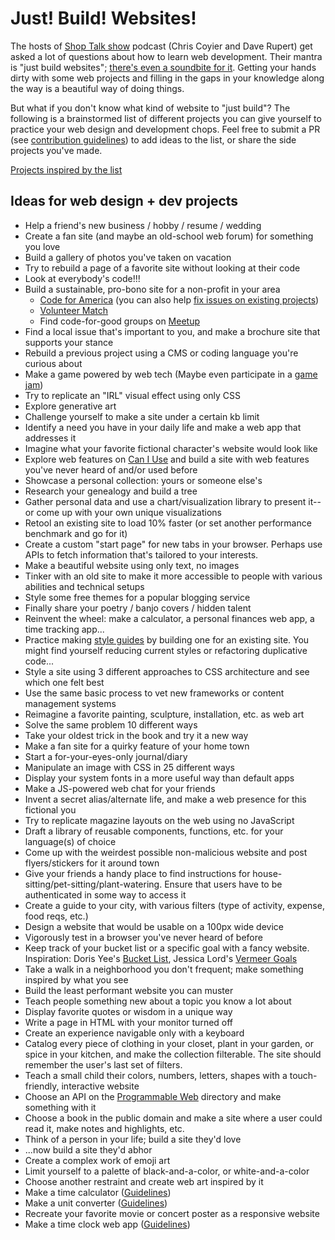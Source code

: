 # Just! Build! Websites!

The hosts of [Shop Talk show](http://shoptalkshow.com/) podcast (Chris Coyier and Dave Rupert) get asked a lot of questions about how to learn web development. Their mantra is "just build websites"; [there's even a soundbite for it](http://shoptalkshow.com/mantra/). Getting your hands dirty with some web projects and filling in the gaps in your knowledge along the way is a beautiful way of doing things.

But what if you don't know what kind of website to "just build"? The following is a brainstormed list of different projects you can give yourself to practice your web design and development chops. Feel free to submit a PR (see [contribution guidelines](CONTRIBUTING.md)) to add ideas to the list, or share the side projects you've made.

[Projects inspired by the list](docs/inspired-projects.md)

## Ideas for web design + dev projects

* Help a friend's new business / hobby / resume / wedding
* Create a fan site (and maybe an old-school web forum) for something you love
* Build a gallery of photos you've taken on vacation
* Try to rebuild a page of a favorite site without looking at their code
* Look at everybody's code!!!
* Build a sustainable, pro-bono site for a non-profit in your area
  * [Code for America](http://www.codeforamerica.org/) (you can also help [fix issues on existing projects](https://www.codeforamerica.org/geeks/civicissues))
  * [Volunteer Match](https://www.volunteermatch.org/)
  * Find code-for-good groups on [Meetup](http://meetup.com)
* Find a local issue that's important to you, and make a brochure site that supports your stance
* Rebuild a previous project using a CMS or coding language you're curious about
* Make a game powered by web tech (Maybe even participate in a [game jam](http://www.indiegamejams.com/))
* Try to replicate an "IRL" visual effect using only CSS
* Explore generative art
* Challenge yourself to make a site under a certain kb limit
* Identify a need you have in your daily life and make a web app that addresses it
* Imagine what your favorite fictional character's website would look like
* Explore web features on [Can I Use](http://caniuse.com/) and build a site with web features you've never heard of and/or used before
* Showcase a personal collection: yours or someone else's
* Research your genealogy and build a  tree
* Gather personal data and use a chart/visualization library to present it--or come up with your own unique visualizations
* Retool an existing site to load 10% faster (or set another performance benchmark and go for it)
* Create a custom "start page" for new tabs in your browser. Perhaps use APIs to fetch information that's tailored to your interests.
* Make a beautiful website using only text, no images
* Tinker with an old site to make it more accessible to people with various abilities and technical setups
* Style some free themes for a popular blogging service
* Finally share your poetry / banjo covers / hidden talent
* Reinvent the wheel: make a calculator, a personal finances web app, a time tracking app...
* Practice making [style guides](http://styleguides.io/examples.html) by building one for an existing site. You might find yourself reducing current styles or refactoring duplicative code...
* Style a site using 3 different approaches to CSS architecture and see which one felt best
* Use the same basic process to vet new frameworks or content management systems
* Reimagine a favorite painting, sculpture, installation, etc. as web art
* Solve the same problem 10 different ways
* Take your oldest trick in the book and try it a new way
* Make a fan site for a quirky feature of your home town
* Start a for-your-eyes-only journal/diary
* Manipulate an image with CSS in 25 different ways
* Display your system fonts in a more useful way than default apps
* Make a JS-powered web chat for your friends
* Invent a secret alias/alternate life, and make a web presence for this fictional you
* Try to replicate magazine layouts on the web using no JavaScript
* Draft a library of reusable components, functions, etc. for your language(s) of choice
* Come up with the weirdest possible non-malicious website and post flyers/stickers for it around town
* Give your friends a handy place to find instructions for house-sitting/pet-sitting/plant-watering. Ensure that users have to be authenticated in some way to access it
* Create a guide to your city, with various filters (type of activity, expense, food reqs, etc.)
* Design a website that would be usable on a 100px wide device
* Vigorously test in a browser you've never heard of before
* Keep track of your bucket list or a specific goal with a fancy website. Inspiration:  Doris Yee's [Bucket List](http://www.yeedor.com/bucket-list/), Jessica Lord's [Vermeer Goals](http://jlord.us/vermeer/)
* Take a walk in a neighborhood you don't frequent; make something inspired by what you see
* Build the least performant website you can muster
* Teach people something new about a topic you know a lot about
* Display favorite quotes or wisdom in a unique way
* Write a page in HTML with your monitor turned off
* Create an experience navigable only with a keyboard
* Catalog every piece of clothing in your closet, plant in your garden, or spice in your kitchen, and make the collection filterable. The site should remember the user's last set of filters.
* Teach a small child their colors, numbers, letters, shapes with a touch-friendly, interactive website
* Choose an API on the [Programmable Web](http://www.programmableweb.com/apis/directory) directory and make something with it
* Choose a book in the public domain and make a site where a user could read it, make notes and highlights, etc.
* Think of a person in your life; build a site they'd love
* ...now build a site they'd abhor
* Create a complex work of emoji art
* Limit yourself to a palette of black-and-a-color, or white-and-a-color
* Choose another restraint and create web art inspired by it
* Make a time calculator ([Guidelines](docs/time-calculator.md))
* Make a unit converter ([Guidelines](docs/unit-converter.md))
* Recreate your favorite movie or concert poster as a responsive website
* Make a time clock web app ([Guidelines](docs/time-clock.md))
